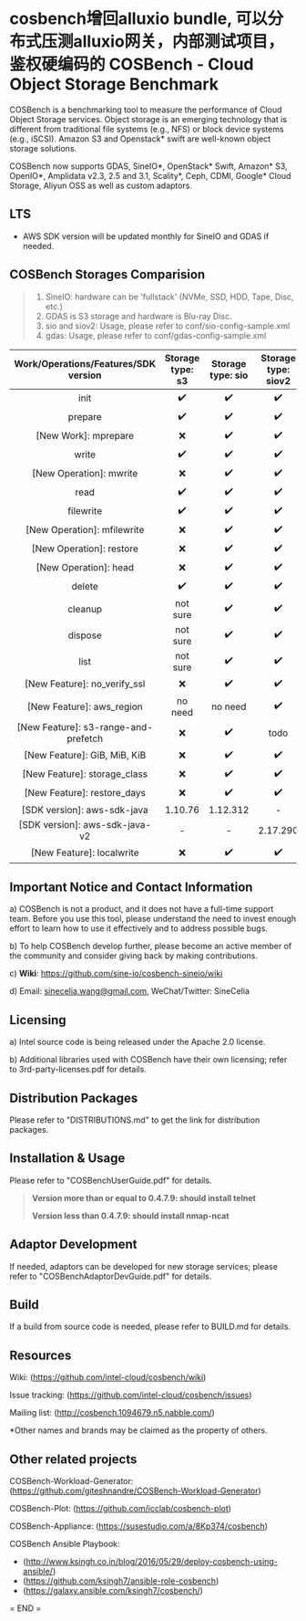cosbench增回alluxio bundle, 可以分布式压测alluxio网关，内部测试项目，鉴权硬编码的
COSBench - Cloud Object Storage Benchmark
=========================================

COSBench is a benchmarking tool to measure the performance of Cloud Object Storage services. Object storage is an
emerging technology that is different from traditional file systems (e.g., NFS) or block device systems (e.g., iSCSI).
Amazon S3 and Openstack* swift are well-known object storage solutions.

COSBench now supports GDAS, SineIO*, OpenStack* Swift, Amazon* S3, OpenIO*, Amplidata v2.3, 2.5 and 3.1, Scality*, Ceph, CDMI, Google* Cloud Storage, Aliyun OSS as well as custom adaptors.


LTS
----------------------------------------
- AWS SDK version will be updated monthly for SineIO and GDAS if needed.

COSBench Storages Comparision
----------------------------------------

> 1. SineIO: hardware can be 'fullstack' (NVMe, SSD, HDD, Tape, Disc, etc.)
> 2. GDAS is S3 storage and hardware is Blu-ray Disc.
> 3. sio and siov2: Usage, please refer to conf/sio-config-sample.xml
> 4. gdas: Usage, please refer to conf/gdas-config-sample.xml

| Work/Operations/Features/SDK version |  Storage type: s3  | Storage type: sio  | Storage type: siov2 | Storage type: gdas |
| :----------------------------------: | :----------------: | :----------------: | :-----------------: | :----------------: |
|                 init                 | :heavy_check_mark: | :heavy_check_mark: | :heavy_check_mark:  | :heavy_check_mark: |
|               prepare                | :heavy_check_mark: | :heavy_check_mark: | :heavy_check_mark:  | :heavy_check_mark: |
|         [New Work]: mprepare         |        :x:         | :heavy_check_mark: | :heavy_check_mark:  | :heavy_check_mark: |
|                write                 | :heavy_check_mark: | :heavy_check_mark: | :heavy_check_mark:  | :heavy_check_mark: |
|       [New Operation]: mwrite        |        :x:         | :heavy_check_mark: | :heavy_check_mark:  | :heavy_check_mark: |
|                 read                 | :heavy_check_mark: | :heavy_check_mark: | :heavy_check_mark:  | :heavy_check_mark: |
|              filewrite               | :heavy_check_mark: | :heavy_check_mark: | :heavy_check_mark:  | :heavy_check_mark: |
|     [New Operation]: mfilewrite      |        :x:         | :heavy_check_mark: | :heavy_check_mark:  | :heavy_check_mark: |
|       [New Operation]: restore       |        :x:         | :heavy_check_mark: | :heavy_check_mark:  | :heavy_check_mark: |
|        [New Operation]: head         |        :x:         | :heavy_check_mark: | :heavy_check_mark:  | :heavy_check_mark: |
|                delete                | :heavy_check_mark: | :heavy_check_mark: | :heavy_check_mark:  | :heavy_check_mark: |
|               cleanup                |      not sure      | :heavy_check_mark: | :heavy_check_mark:  | :heavy_check_mark: |
|               dispose                |      not sure      | :heavy_check_mark: | :heavy_check_mark:  | :heavy_check_mark: |
|                 list                 |      not sure      | :heavy_check_mark: | :heavy_check_mark:  | :heavy_check_mark: |
|     [New Feature]: no_verify_ssl     |        :x:         | :heavy_check_mark: | :heavy_check_mark:  | :heavy_check_mark: |
|      [New Feature]: aws_region       |      no need       |      no need       | :heavy_check_mark:  |      no need       |
| [New Feature]: s3-range-and-prefetch |        :x:         | :heavy_check_mark: |        todo         |      no need       |
|     [New Feature]: GiB, MiB, KiB     |        :x:         | :heavy_check_mark: | :heavy_check_mark:  | :heavy_check_mark: |
|     [New Feature]: storage_class     |        :x:         | :heavy_check_mark: | :heavy_check_mark:  |      no need       |
|     [New Feature]: restore_days      |        :x:         | :heavy_check_mark: | :heavy_check_mark:  | :heavy_check_mark: |
|     [SDK version]: aws-sdk-java      |      1.10.76       |      1.12.312      |          -          |      1.12.312      |
|    [SDK version]: aws-sdk-java-v2    |         -          |         -          |      2.17.290       |         -          |
|      [New Feature]: localwrite       |        :x:         | :heavy_check_mark: | :heavy_check_mark:  | :heavy_check_mark: |


Important Notice and Contact Information
----------------------------------------

a) COSBench is not a product, and it does not have a full-time support team. Before you use this tool, please understand 
the need to invest enough effort to learn how to use it effectively and to address possible bugs.

b) To help COSBench develop further, please become an active member of the community and consider giving back by making
contributions.

c) **Wiki**: https://github.com/sine-io/cosbench-sineio/wiki

d) Email: sinecelia.wang@gmail.com, WeChat/Twitter: SineCelia


Licensing
---------

a) Intel source code is being released under the Apache 2.0 license.

b) Additional libraries used with COSBench have their own licensing; refer to 3rd-party-licenses.pdf for details.


Distribution Packages
---------------------

Please refer to "DISTRIBUTIONS.md" to get the link for distribution packages.


Installation & Usage
--------------------

Please refer to "COSBenchUserGuide.pdf" for details.

> **Version more than or equal to  0.4.7.9: should install telnet**
>
> **Version less than 0.4.7.9: should install nmap-ncat**


Adaptor Development
-------------------
If needed, adaptors can be developed for new storage services; please refer to "COSBenchAdaptorDevGuide.pdf" for details.


Build
-----
If a build from source code is needed, please refer to BUILD.md for details.


Resources
---------

Wiki: (https://github.com/intel-cloud/cosbench/wiki)

Issue tracking: (https://github.com/intel-cloud/cosbench/issues)

Mailing list: (http://cosbench.1094679.n5.nabble.com/)


*Other names and brands may be claimed as the property of others.


Other related projects
----------------------
COSBench-Workload-Generator: (https://github.com/giteshnandre/COSBench-Workload-Generator)

COSBench-Plot: (https://github.com/icclab/cosbench-plot)

COSBench-Appliance: (https://susestudio.com/a/8Kp374/cosbench)

COSBench Ansible Playbook:

- (http://www.ksingh.co.in/blog/2016/05/29/deploy-cosbench-using-ansible/)
- (https://github.com/ksingh7/ansible-role-cosbench)
- (https://galaxy.ansible.com/ksingh7/cosbench/)


= END =
